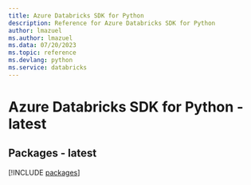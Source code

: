 ```yaml
---
title: Azure Databricks SDK for Python
description: Reference for Azure Databricks SDK for Python
author: lmazuel
ms.author: lmazuel
ms.data: 07/20/2023
ms.topic: reference
ms.devlang: python
ms.service: databricks
---
```

# Azure Databricks SDK for Python - latest
## Packages - latest
[!INCLUDE [packages](databricks-index.md)]